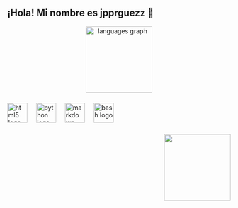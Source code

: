 <h2 align="left">¡Hola! Mi nombre es jpprguezz 👋</h2>

<div align="center">
  <img src="https://github-readme-stats.vercel.app/api/top-langs?username=jpprguezz&locale=es&hide_title=false&layout=compact&card_width=320&langs_count=5&theme=dracula&hide_border=false" height="150" alt="languages graph"  />
</div>

###

<div align="left">
  <img src="https://cdn.jsdelivr.net/gh/devicons/devicon/icons/html5/html5-original.svg" height="45" alt="html5 logo"  />
  <img width="12" />
  <img src="https://cdn.jsdelivr.net/gh/devicons/devicon/icons/python/python-original.svg" height="45" alt="python logo"  />
  <img width="12" />
  <img src="https://cdn.jsdelivr.net/gh/devicons/devicon/icons/markdown/markdown-original.svg" height="45" alt="markdown logo"  />
  <img width="12" />
  <img src="https://cdn.jsdelivr.net/gh/devicons/devicon/icons/bash/bash-original.svg" height="45" alt="bash logo"  />
</div>

###

<img align="right" height="150" src="https://i.pinimg.com/564x/83/77/3d/83773dd4cfc46e55b5ac63e5d7f1657c.jpg"  />



###
